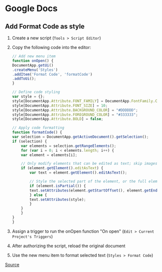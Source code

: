 # Google Docs

## Add Format Code as style

1. Create a new script (`Tools > Script Editor`)
2. Copy the following code into the editor:

    ```js
    // Add new menu item
    function onOpen() {
    DocumentApp.getUi()
    .createMenu('Styles')
    .addItem('Format Code', 'formatCode')
    .addToUi();
    }

    // Define code styling
    var style = {};
    style[DocumentApp.Attribute.FONT_FAMILY] = DocumentApp.FontFamily.CONSOLAS;
    style[DocumentApp.Attribute.FONT_SIZE] = 10;
    style[DocumentApp.Attribute.BACKGROUND_COLOR] = "#DDDDDD";
    style[DocumentApp.Attribute.FOREGROUND_COLOR] = "#333333";
    style[DocumentApp.Attribute.BOLD] = false;

    // Apply code formatting
    function formatCode() {
    var selection = DocumentApp.getActiveDocument().getSelection();
    if (selection) {
        var elements = selection.getRangeElements();
        for (var i = 0; i < elements.length; i++) {
        var element = elements[i];

        // Only modify elements that can be edited as text; skip images and other non-text elements.
        if (element.getElement().editAsText) {
            var text = element.getElement().editAsText();

            // Style the selected part of the element, or the full element if it's completely selected.
            if (element.isPartial()) {
            text.setAttributes(element.getStartOffset(), element.getEndOffsetInclusive(), style);
            } else {
            text.setAttributes(style);
            }
        }
        }
    }
    }
    ```
1. Assign a trigger to run the onOpen function "On open" (`Edit > Current Project's Triggers`)
1. After authorizing the script, reload the original document
1. Use the new menu item to format selected text (`Styles > Format Code`)

[Source](https://webapps.stackexchange.com/a/117682/56505)
